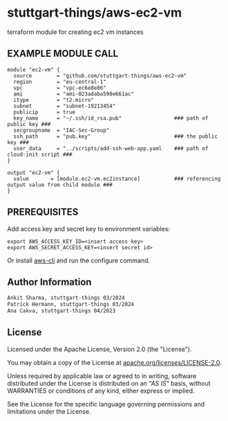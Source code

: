 # stuttgart-things/aws-ec2-vm

terraform module for creating ec2 vm instances

## EXAMPLE MODULE CALL

```hcl
module "ec2-vm" {
  source        = "github.com/stuttgart-things/aws-ec2-vm"
  region        = "eu-central-1"
  vpc           = "vpc-ec6e8e86"
  ami           = "ami-023adaba598e661ac"
  itype         = "t2.micro"
  subnet        = "subnet-19213454"
  publicip      = true
  key_name      = "~/.ssh/id_rsa.pub"                 ### path of public key ###
  secgroupname  = "IAC-Sec-Group"
  ssh_path      = "pub.key"                           ### the public key ###
  user_data     = "../scripts/add-ssh-web-app.yaml    ### path of cloud-init script ###
}

output "ec2-vm" {
  value       = [module.ec2-vm.ec2instance]           ### referencing output value from child module ###
}
```

## PREREQUISITES

Add access key and secret key to environment variables:

```
export AWS_ACCESS_KEY_ID=<insert access key>
export AWS_SECRET_ACCESS_KEY=<insert secret id>
```

Or install [aws-cli](https://github.com/aws/aws-cli) and run the configure command.

## Author Information

```bash
Ankit Sharma, stuttgart-things 03/2024
Patrick Hermann, stuttgart-things 03/2024
Ana Cakva, stuttgart-things 04/2023
```

## License

Licensed under the Apache License, Version 2.0 (the "License").

You may obtain a copy of the License at [apache.org/licenses/LICENSE-2.0](http://www.apache.org/licenses/LICENSE-2.0).

Unless required by applicable law or agreed to in writing, software distributed under the License is distributed on an _"AS IS"_ basis, without WARRANTIES or conditions of any kind, either express or implied.

See the License for the specific language governing permissions and limitations under the License.

